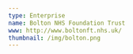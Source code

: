 ```yaml
---
type: Enterprise
name: Bolton NHS Foundation Trust
www: http://www.boltonft.nhs.uk/
thumbnail: /img/bolton.png
--- 
```

